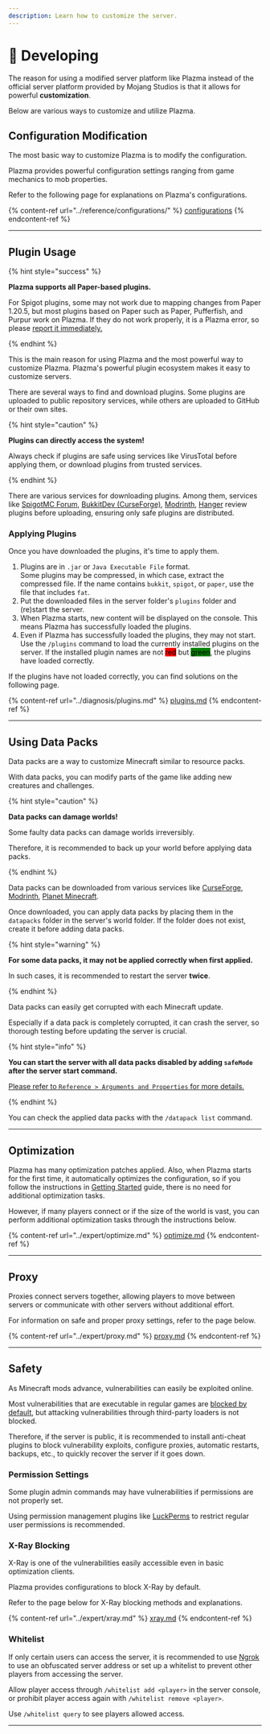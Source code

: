 ```yaml
---
description: Learn how to customize the server.
---
```


# 📶 Developing

The reason for using a modified server platform like Plazma instead of the official server platform provided by Mojang Studios is that it allows for powerful **customization**.

Below are various ways to customize and utilize Plazma.

## Configuration Modification <a href="#id-1" id="id-1"></a>

The most basic way to customize Plazma is to modify the configuration.

Plazma provides powerful configuration settings ranging from game mechanics to mob properties.

Refer to the following page for explanations on Plazma's configurations.

{% content-ref url="../reference/configurations/" %}
[configurations](../reference/configurations/)
{% endcontent-ref %}

***

## Plugin Usage <a href="#id-2" id="id-2"></a>

{% hint style="success" %}

**Plazma supports all Paper-based plugins.**

For Spigot plugins, some may not work due to mapping changes from Paper 1.20.5,
but most plugins based on Paper such as Paper, Pufferfish, and Purpur work on Plazma.
If they do not work properly, it is a Plazma error, so please [report it immediately.](../diagnosis/plugins.md)

{% endhint %}

This is the main reason for using Plazma and the most powerful way to customize Plazma.
Plazma's powerful plugin ecosystem makes it easy to customize servers.

There are several ways to find and download plugins. Some plugins are uploaded to public repository services, while others are uploaded to GitHub or their own sites.

{% hint style="caution" %}

**Plugins can directly access the system!**

Always check if plugins are safe using services like VirusTotal before applying them,
or download plugins from trusted services.

{% endhint %}

There are various services for downloading plugins. Among them, services like [SpigotMC Forum](https://www.spigotmc.org/resources/), [BukkitDev (CurseForge)](https://dev.bukkit.org/bukkit-plugins), [Modrinth](https://modrinth.com/plugins), [Hanger](https://hangar.papermc.io/) review plugins before uploading, ensuring only safe plugins are distributed.

### Applying Plugins <a href="#id-2.1" id="id-2.1"></a>

Once you have downloaded the plugins, it's time to apply them.

1. Plugins are in `.jar` or `Java Executable File` format.\
   Some plugins may be compressed, in which case,
   extract the compressed file. If the name contains `bukkit`, `spigot`, or `paper`,
   use the file that includes `fat`.
2. Put the downloaded files in the server folder's `plugins` folder and (re)start the server.
3. When Plazma starts, new content will be displayed on the console.
   This means Plazma has successfully loaded the plugins.
4. Even if Plazma has successfully loaded the plugins, they may not start.
   Use the `/plugins` command to load the currently installed plugins on the server.
   If the installed plugin names are not <mark style="background-color:red;">red</mark> but <mark style="background-color:green;">green</mark>, the plugins have loaded correctly.

If the plugins have not loaded correctly, you can find solutions on the following page.

{% content-ref url="../diagnosis/plugins.md" %}
[plugins.md](../diagnosis/plugins.md)
{% endcontent-ref %}

***

## Using Data Packs <a href="#id-3" id="id-3"></a>

Data packs are a way to customize Minecraft similar to resource packs.

With data packs, you can modify parts of the game like adding new creatures and challenges.

{% hint style="caution" %}

**Data packs can damage worlds!**

Some faulty data packs can damage worlds irreversibly.

Therefore, it is recommended to back up your world before applying data packs.

{% endhint %}

Data packs can be downloaded from various services like [CurseForge](https://www.curseforge.com/minecraft/search?page=1\&pageSize=50\&sortBy=relevancy\&class=data-packs), [Modrinth](https://modrinth.com/datapacks), [Planet Minecraft](https://www.planetminecraft.com/data-packs).

Once downloaded, you can apply data packs by placing them in the `datapacks` folder in the server's world folder.
If the folder does not exist, create it before adding data packs.

{% hint style="warning" %}

**For some data packs, it may not be applied correctly when first applied.**

In such cases, it is recommended to restart the server **twice**.

{% endhint %}

Data packs can easily get corrupted with each Minecraft update.

Especially if a data pack is completely corrupted, it can crash the server,
so thorough testing before updating the server is crucial.

{% hint style="info" %}

**You can start the server with all data packs disabled by adding `safeMode` after the server start command.**

[Please refer to `Reference > Arguments and Properties` for more details.](../reference/arguments.md#safemode)

{% endhint %}

You can check the applied data packs with the `/datapack list` command.

***

## Optimization <a href="#id-4" id="id-4"></a>

Plazma has many optimization patches applied. Also, when Plazma starts for the first time, it automatically optimizes the configuration, so if you follow the instructions in [Getting Started](./README.md) guide, there is no need for additional optimization tasks.

However, if many players connect or if the size of the world is vast, you can perform additional optimization tasks through the instructions below.

{% content-ref url="../expert/optimize.md" %}
[optimize.md](../expert/optimize.md)
{% endcontent-ref %}

***

## Proxy <a href="#id-5" id="id-5"></a>

Proxies connect servers together, allowing players to move between servers or communicate with other servers without additional effort.

For information on safe and proper proxy settings, refer to the page below.

{% content-ref url="../expert/proxy.md" %}
[proxy.md](../expert/proxy.md)
{% endcontent-ref %}

***

## Safety <a href="#id-5" id="id-5"></a>

As Minecraft mods advance, vulnerabilities can easily be exploited online.

Most vulnerabilities that are executable in regular games are [blocked by default](#user-content-fn-4), but attacking vulnerabilities through third-party loaders is not blocked.

Therefore, if the server is public, it is recommended to install anti-cheat plugins to block vulnerability exploits, configure proxies, automatic restarts, backups, etc., to quickly recover the server if it goes down.

### Permission Settings <a href="#id-5.1" id="id-5.1"></a>

Some plugin admin commands may have vulnerabilities if permissions are not properly set.

Using permission management plugins like [LuckPerms](https://luckperms.net/) to restrict regular user permissions is recommended.

### X-Ray Blocking <a href="#id-5.2" id="id-5.2"></a>

X-Ray is one of the vulnerabilities easily accessible even in basic optimization clients.

Plazma provides configurations to block X-Ray by default.

Refer to the page below for X-Ray blocking methods and explanations.

{% content-ref url="../expert/xray.md" %}
[xray.md](../expert/xray.md)
{% endcontent-ref %}

### Whitelist <a href="#id-5.3" id="id-5.3"></a>

If only certain users can access the server, it is recommended to use [Ngrok](./README.md#id-6.2) to use an obfuscated server address or set up a whitelist to prevent other players from accessing the server.

Allow player access through `/whitelist add <player>` in the server console, or prohibit player access again with `/whitelist remove <player>`.

Use `/whitelist query` to see players allowed access.

***

[^1]: Or with Minecraft: Bedrock Edition's add-ons.

[^2]: Adding new creatures and more.

[^3]: Commonly referred to as 'hacks'.

[^4]: If the configuration is not optimized, if Plazma is outdated, or if newly discovered vulnerabilities are present, they may not be blocked.

[^5]: Players connect to the server through the Ngrok proxy server, and the Ngrok address issued with each restart will change.
